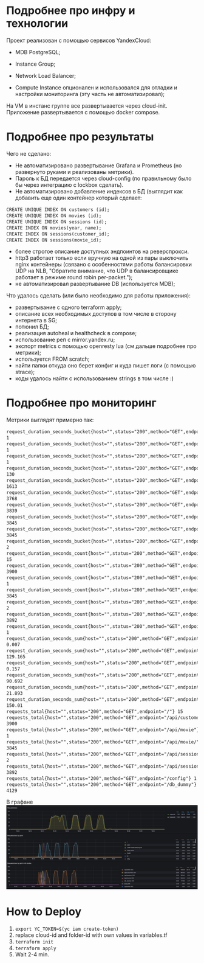 
# Подробнее про инфру и технологии
Проект реализован с помощью сервисов YandexCloud:
- MDB PostgreSQL;
- Instance Group;
- Network Load Balancer;

- Compute Instance опционален и использовался для отладки и настройки мониторинга (эту часть не автоматизировал);

На VM в инстанс группе все развертывается через cloud-init. Приложение развертывается с помощью docker compose.


# Подробнее про результаты

Чего не сделано:
- Не автоматизировано развертывание Grafana и Prometheus (но развернуто руками и реализованы метрики).
- Пароль к БД передается через cloud-config (по правильному было бы через интеграцию с lockbox сделать).
- Не автоматизировано добавление индексов в БД (выглядит как добавить еще один контейнер который сделает:
```
CREATE UNIQUE INDEX ON customers (id);
CREATE UNIQUE INDEX ON movies (id);
CREATE UNIQUE INDEX ON sessions (id);
CREATE INDEX ON movies(year, name);
CREATE INDEX ON sessions(customer_id);
CREATE INDEX ON sessions(movie_id);
```
- более строгое описание доступных эндпоинтов на реверспрокси.
- http3 работает только если вручную на одной из пары выключить nginx контейнеры (связано с особенностями работы балансировки UDP на NLB, "Обратите внимание, что UDP в балансировщике работает в режиме round robin per-packet.");
- не автоматизировал развертывание DB (используется MDB);

Что удалось сделать (или было необходимо для работы приложения):
- развертывание с одного terraform apply;
- описание всех необходимых доступов в том числе в сторону интернета в SG;
- потюнил БД;
- реализация autoheal и healthcheck в compose;
- использование реп c mirror.yandex.ru;
- экспорт metrics с помощью openresty lua (см дальше подробнее про метрики);
- используется FROM scratch;
- найти папки откуда оно берет конфиг и куда пишет логи (с помощью strace);
- коды удалось найти с использованием strings в том числе :)

# Подробнее про мониторинг
Метрики выглядят примерно так:
```
request_duration_seconds_bucket{host="",status="200",method="GET",endpoint="/api/movie",le="0.2"} 1
request_duration_seconds_bucket{host="",status="200",method="GET",endpoint="/api/movie",le="0.4"} 1
request_duration_seconds_bucket{host="",status="200",method="GET",endpoint="/api/movie",le="+Inf"} 1
request_duration_seconds_bucket{host="",status="200",method="GET",endpoint="/api/movie/",le="0.0001"} 130
request_duration_seconds_bucket{host="",status="200",method="GET",endpoint="/api/movie/",le="0.01"} 1613
request_duration_seconds_bucket{host="",status="200",method="GET",endpoint="/api/movie/",le="0.1"} 3768
request_duration_seconds_bucket{host="",status="200",method="GET",endpoint="/api/movie/",le="0.2"} 3839
request_duration_seconds_bucket{host="",status="200",method="GET",endpoint="/api/movie/",le="0.4"} 3845
request_duration_seconds_bucket{host="",status="200",method="GET",endpoint="/api/movie/",le="+Inf"} 3845
request_duration_seconds_bucket{host="",status="200",method="GET",endpoint="/api/session",le="+Inf"} 2
request_duration_seconds_count{host="",status="200",method="GET",endpoint="/"} 15
request_duration_seconds_count{host="",status="200",method="GET",endpoint="/api/customer/"} 3900
request_duration_seconds_count{host="",status="200",method="GET",endpoint="/api/movie"} 1
request_duration_seconds_count{host="",status="200",method="GET",endpoint="/api/movie/"} 3845
request_duration_seconds_count{host="",status="200",method="GET",endpoint="/api/session"} 2
request_duration_seconds_count{host="",status="200",method="GET",endpoint="/api/session/"} 3892
request_duration_seconds_count{host="",status="200",method="GET",endpoint="/config"} 1
request_duration_seconds_sum{host="",status="200",method="GET",endpoint="/"} 0.007
request_duration_seconds_sum{host="",status="200",method="GET",endpoint="/api/customer/"} 129.165
request_duration_seconds_sum{host="",status="200",method="GET",endpoint="/api/movie"} 0.157
request_duration_seconds_sum{host="",status="200",method="GET",endpoint="/api/movie/"} 90.692
request_duration_seconds_sum{host="",status="200",method="GET",endpoint="/api/session"} 21.893
request_duration_seconds_sum{host="",status="200",method="GET",endpoint="/api/session/"} 150.01
requests_total{host="",status="200",method="GET",endpoint="/"} 15
requests_total{host="",status="200",method="GET",endpoint="/api/customer/"} 3900
requests_total{host="",status="200",method="GET",endpoint="/api/movie"} 1
requests_total{host="",status="200",method="GET",endpoint="/api/movie/"} 3845
requests_total{host="",status="200",method="GET",endpoint="/api/session"} 2
requests_total{host="",status="200",method="GET",endpoint="/api/session/"} 3892
requests_total{host="",status="200",method="GET",endpoint="/config"} 1
requests_total{host="",status="200",method="GET",endpoint="/db_dummy"} 4129
```

В графане
![Grafana dash](/doc/grafana.png "Dash")

# How to Deploy

1. `export YC_TOKEN=$(yc iam create-token)`
2. replace cloud-id and folder-id with own values in variables.tf
3. `terraform init`
4. `terraform apply`
5. Wait 2-4 min.
